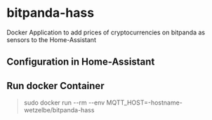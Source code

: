 # bitpanda-hass
Docker Application to add prices of cryptocurrencies on bitpanda as sensors to the Home-Assistant


## Configuration in Home-Assistant


## Run docker Container

> sudo docker run --rm --env MQTT_HOST=-hostname- wetzelbe/bitpanda-hass
